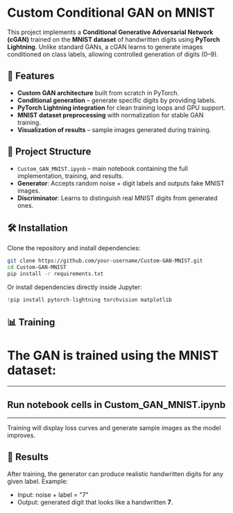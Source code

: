 # Custom Conditional GAN on MNIST

This project implements a **Conditional Generative Adversarial Network (cGAN)** trained on the **MNIST dataset** of handwritten digits using **PyTorch Lightning**. Unlike standard GANs, a cGAN learns to generate images conditioned on class labels, allowing controlled generation of digits (0–9).

## 🚀 Features

- **Custom GAN architecture** built from scratch in PyTorch.
- **Conditional generation** – generate specific digits by providing labels.
- **PyTorch Lightning integration** for clean training loops and GPU support.
- **MNIST dataset preprocessing** with normalization for stable GAN training.
- **Visualization of results** – sample images generated during training.

## 📂 Project Structure

- `Custom_GAN_MNIST.ipynb` – main notebook containing the full implementation, training, and results.
- **Generator**: Accepts random noise + digit labels and outputs fake MNIST images.
- **Discriminator**: Learns to distinguish real MNIST digits from generated ones.

## 🛠️ Installation

Clone the repository and install dependencies:

```bash
git clone https://github.com/your-username/Custom-GAN-MNIST.git
cd Custom-GAN-MNIST
pip install -r requirements.txt
```

Or install dependencies directly inside Jupyter:

```python
!pip install pytorch-lightning torchvision matplotlib
```

## 📊 Training

# The GAN is trained using the MNIST dataset:
---
## Run notebook cells in Custom_GAN_MNIST.ipynb
---

Training will display loss curves and generate sample images as the model improves.

## 🎨 Results

After training, the generator can produce realistic handwritten digits for any given label. Example:

- Input: noise + label = "7"
- Output: generated digit that looks like a handwritten **7**.


